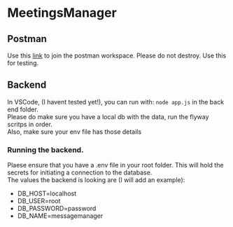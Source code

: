 # MeetingsManager

## Postman
Use this [link](https://app.getpostman.com/join-team?invite_code=86fbcfb0462f951fd07fc3fa07a28b6b&target_code=6d568224b2cbf7d42168ae268cade424
) to join the postman workspace. Please do not destroy. Use this for testing.

## Backend
In VSCode, (I havent tested yet!), you can run with: `node app.js` in the back end folder.  
Please do make sure you have a local db with the data, run the flyway scritps in order.  
Also, make sure your env file has those details

### Running the backend.
Plaese ensure that you have a .env file in your root folder. This will hold the secrets for initiating a connection to the database.  
The values the backend is looking are (I will add an example):
- DB_HOST=localhost
- DB_USER=root
- DB_PASSWORD=password
- DB_NAME=messagemanager